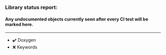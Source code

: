 ### Library status report: 
#### Any undocumented objects currently seen after every CI test will be marked here.
---------------------------------------------------------
- :heavy_check_mark: Doxygen
- :x: Keywords

